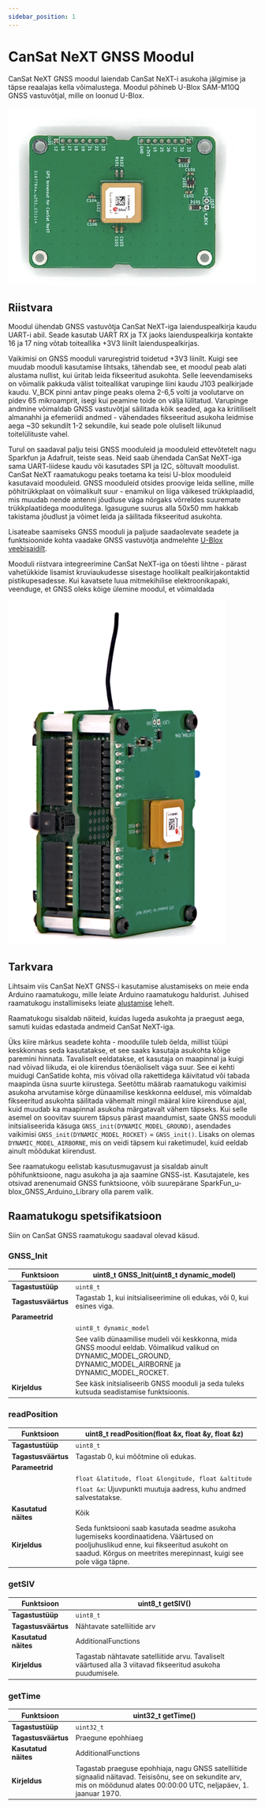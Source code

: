 ```yaml
---
sidebar_position: 1
---
```


# CanSat NeXT GNSS Moodul

CanSat NeXT GNSS moodul laiendab CanSat NeXT-i asukoha jälgimise ja täpse reaalajas kella võimalustega. Moodul põhineb U-Blox SAM-M10Q GNSS vastuvõtjal, mille on loonud U-Blox.

![CanSat NeXT GNSS moodul](./img/GNSS.png)

## Riistvara

Moodul ühendab GNSS vastuvõtja CanSat NeXT-iga laienduspealkirja kaudu UART-i abil. Seade kasutab UART RX ja TX jaoks laienduspealkirja kontakte 16 ja 17 ning võtab toiteallika +3V3 liinilt laienduspealkirjas.

Vaikimisi on GNSS mooduli varuregistrid toidetud +3V3 liinilt. Kuigi see muudab mooduli kasutamise lihtsaks, tähendab see, et moodul peab alati alustama nullist, kui üritab leida fikseeritud asukohta. Selle leevendamiseks on võimalik pakkuda välist toiteallikat varupinge liini kaudu J103 pealkirjade kaudu. V_BCK pinni antav pinge peaks olema 2-6,5 volti ja voolutarve on pidev 65 mikroamprit, isegi kui peamine toide on välja lülitatud. Varupinge andmine võimaldab GNSS vastuvõtjal säilitada kõik seaded, aga ka kriitiliselt almanahhi ja efemeriidi andmed - vähendades fikseeritud asukoha leidmise aega ~30 sekundilt 1-2 sekundile, kui seade pole oluliselt liikunud toitelülituste vahel.

Turul on saadaval palju teisi GNSS mooduleid ja mooduleid ettevõtetelt nagu Sparkfun ja Adafruit, teiste seas. Neid saab ühendada CanSat NeXT-iga sama UART-liidese kaudu või kasutades SPI ja I2C, sõltuvalt moodulist. CanSat NeXT raamatukogu peaks toetama ka teisi U-blox mooduleid kasutavaid mooduleid. GNSS mooduleid otsides proovige leida selline, mille põhitrükkplaat on võimalikult suur - enamikul on liiga väikesed trükkplaadid, mis muudab nende antenni jõudluse väga nõrgaks võrreldes suuremate trükkplaatidega moodulitega. Igasugune suurus alla 50x50 mm hakkab takistama jõudlust ja võimet leida ja säilitada fikseeritud asukohta.

Lisateabe saamiseks GNSS mooduli ja paljude saadaolevate seadete ja funktsioonide kohta vaadake GNSS vastuvõtja andmelehte [U-Blox veebisaidilt](https://www.u-blox.com/en/product/sam-m10q-module).

Mooduli riistvara integreerimine CanSat NeXT-iga on tõesti lihtne - pärast vahetükkide lisamist kruviaukudesse sisestage hoolikalt pealkirjakontaktid pistikupesadesse. Kui kavatsete luua mitmekihilise elektroonikapaki, veenduge, et GNSS oleks kõige ülemine moodul, et võimaldada 

![CanSat NeXT GNSS moodul](./img/stack.png)

## Tarkvara

Lihtsaim viis CanSat NeXT GNSS-i kasutamise alustamiseks on meie enda Arduino raamatukogu, mille leiate Arduino raamatukogu haldurist. Juhised raamatukogu installimiseks leiate [alustamise](./../course/lesson1.md) lehelt.

Raamatukogu sisaldab näiteid, kuidas lugeda asukohta ja praegust aega, samuti kuidas edastada andmeid CanSat NeXT-iga.

Üks kiire märkus seadete kohta - moodulile tuleb öelda, millist tüüpi keskkonnas seda kasutatakse, et see saaks kasutaja asukohta kõige paremini hinnata. Tavaliselt eeldatakse, et kasutaja on maapinnal ja kuigi nad võivad liikuda, ei ole kiirendus tõenäoliselt väga suur. See ei kehti muidugi CanSatide kohta, mis võivad olla rakettidega käivitatud või tabada maapinda üsna suurte kiirustega. Seetõttu määrab raamatukogu vaikimisi asukoha arvutamise kõrge dünaamilise keskkonna eeldusel, mis võimaldab fikseeritud asukohta säilitada vähemalt mingil määral kiire kiirenduse ajal, kuid muudab ka maapinnal asukoha märgatavalt vähem täpseks. Kui selle asemel on soovitav suurem täpsus pärast maandumist, saate GNSS mooduli initsialiseerida käsuga `GNSS_init(DYNAMIC_MODEL_GROUND)`, asendades vaikimisi `GNSS_init(DYNAMIC_MODEL_ROCKET)` = `GNSS_init()`. Lisaks on olemas `DYNAMIC_MODEL_AIRBORNE`, mis on veidi täpsem kui raketimudel, kuid eeldab ainult mõõdukat kiirendust.

See raamatukogu eelistab kasutusmugavust ja sisaldab ainult põhifunktsioone, nagu asukoha ja aja saamine GNSS-ist. Kasutajatele, kes otsivad arenenumaid GNSS funktsioone, võib suurepärane SparkFun_u-blox_GNSS_Arduino_Library olla parem valik.

## Raamatukogu spetsifikatsioon

Siin on CanSat GNSS raamatukogu saadaval olevad käsud.

### GNSS_Init

| Funktsioon           | uint8_t GNSS_Init(uint8_t dynamic_model)                          |
|----------------------|--------------------------------------------------------------------|
| **Tagastustüüp**     | `uint8_t`                                                          |
| **Tagastusväärtus**  | Tagastab 1, kui initsialiseerimine oli edukas, või 0, kui esines viga. |
| **Parameetrid**      |                                                                    |
|                      | `uint8_t dynamic_model`                                           |
|                      | See valib dünaamilise mudeli või keskkonna, mida GNSS moodul eeldab. Võimalikud valikud on DYNAMIC_MODEL_GROUND, DYNAMIC_MODEL_AIRBORNE ja DYNAMIC_MODEL_ROCKET. |
| **Kirjeldus**        | See käsk initsialiseerib GNSS mooduli ja seda tuleks kutsuda seadistamise funktsioonis. |

### readPosition

| Funktsioon           | uint8_t readPosition(float &x, float &y, float &z)          |
|----------------------|--------------------------------------------------------------------|
| **Tagastustüüp**     | `uint8_t`                                                          |
| **Tagastusväärtus**  | Tagastab 0, kui mõõtmine oli edukas.                           |
| **Parameetrid**      |                                                                    |
|                      | `float &latitude, float &longitude, float &altitude`                                    |
|                      | `float &x`: Ujuvpunkti muutuja aadress, kuhu andmed salvestatakse. |
| **Kasutatud näites** | Kõik                                                  |
| **Kirjeldus**        | Seda funktsiooni saab kasutada seadme asukoha lugemiseks koordinaatidena. Väärtused on pooljuhuslikud enne, kui fikseeritud asukoht on saadud. Kõrgus on meetrites merepinnast, kuigi see pole väga täpne. |


### getSIV

| Funktsioon           | uint8_t getSIV()                  |
|----------------------|--------------------------------------------------------------------|
| **Tagastustüüp**     | `uint8_t`                                                          |
| **Tagastusväärtus**  | Nähtavate satelliitide arv |
| **Kasutatud näites** | AdditionalFunctions                                          |
| **Kirjeldus**        | Tagastab nähtavate satelliitide arvu. Tavaliselt väärtused alla 3 viitavad fikseeritud asukoha puudumisele. |

### getTime

| Funktsioon           | uint32_t getTime()                  |
|----------------------|--------------------------------------------------------------------|
| **Tagastustüüp**     | `uint32_t`                                                          |
| **Tagastusväärtus**  | Praegune epohhiaeg |
| **Kasutatud näites** | AdditionalFunctions                                          |
| **Kirjeldus**        | Tagastab praeguse epohhiaja, nagu GNSS satelliitide signaalid näitavad. Teisisõnu, see on sekundite arv, mis on möödunud alates 00:00:00 UTC, neljapäev, 1. jaanuar 1970. |